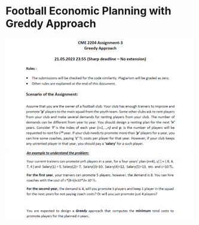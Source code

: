 # Football Economic Planning with Greddy Approach



![banner resmi](https://github.com/emrepiristinee/Football-Economic-Planning-with-Greddy-Approach/blob/main/photo/1.png)
![banner resmi](https://github.com/emrepiristinee/Football-Economic-Planning-with-Greddy-Approach/blob/main/photo/2.png)
